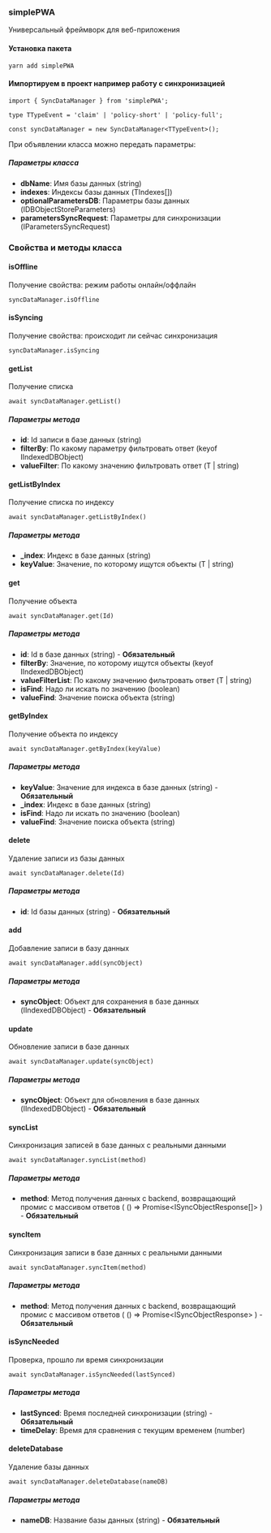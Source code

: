 ### simplePWA

Универсальный фреймворк для веб-приложения

#### Установка пакета

```
yarn add simplePWA
```

#### Импортируем в проект например работу с синхронизацией

```
import { SyncDataManager } from 'simplePWA';

type TTypeEvent = 'claim' | 'policy-short' | 'policy-full';

const syncDataManager = new SyncDataManager<TTypeEvent>();
```

При объявлении класса можно передать параметры:

##### Параметры класса

* **dbName**: Имя базы данных (string)
* **indexes**: Индексы базы данных (TIndexes<T>[])
* **optionalParametersDB**: Параметры базы данных (IDBObjectStoreParameters)
* **parametersSyncRequest**: Параметры для синхронизации (IParametersSyncRequest)

### Свойства и методы класса

#### isOffline

Получение свойства: режим работы онлайн/оффлайн

```
syncDataManager.isOffline
```

#### isSyncing

Получение свойства: происходит ли сейчас синхронизация

```
syncDataManager.isSyncing
```

#### getList

Получение списка

```
await syncDataManager.getList()
```

##### Параметры метода

* **id**: Id записи в базе данных (string)
* **filterBy**: По какому параметру фильтровать ответ (keyof IIndexedDBObject<T>)
* **valueFilter**: По какому значению фильтровать ответ (T | string)

#### getListByIndex

Получение списка по индексу

```
await syncDataManager.getListByIndex()
```

##### Параметры метода

* **_index**: Индекс в базе данных (string)
* **keyValue**: Значение, по которому ищутся объекты (T | string)

#### get

Получение объекта

```
await syncDataManager.get(Id)
```

##### Параметры метода

* **id**: Id в базе данных (string) - **Обязательный**
* **filterBy**: Значение, по которому ищутся объекты (keyof IIndexedDBObject<T>)
* **valueFilterList**: По какому значению фильтровать ответ (T | string)
* **isFind**: Надо ли искать по значению (boolean)
* **valueFind**: Значение поиска объекта (string)

#### getByIndex

Получение объекта по индексу

```
await syncDataManager.getByIndex(keyValue)
```

##### Параметры метода

* **keyValue**: Значение для индекса в базе данных (string) - **Обязательный**
* **_index**: Индекс в базе данных (string)
* **isFind**: Надо ли искать по значению (boolean)
* **valueFind**: Значение поиска объекта (string)

#### delete

Удаление записи из базы данных

```
await syncDataManager.delete(Id)
```

##### Параметры метода

* **id**: Id базы данных (string) - **Обязательный**

#### add

Добавление записи в базу данных

```
await syncDataManager.add(syncObject)
```

##### Параметры метода

* **syncObject**: Объект для сохранения в базе данных (IIndexedDBObject<T>) - **Обязательный**

#### update

Обновление записи в базе данных

```
await syncDataManager.update(syncObject)
```

##### Параметры метода

* **syncObject**: Объект для обновления в базе данных (IIndexedDBObject<T>) - **Обязательный**

#### syncList

Синхронизация записей в базе данных с реальными данными

```
await syncDataManager.syncList(method)
```

##### Параметры метода

* **method**: Метод получения данных с backend, возвращающий промис с массивом ответов ( () => Promise<ISyncObjectResponse<T>[]> ) - **Обязательный**

#### syncItem

Синхронизация записи в базе данных с реальными данными

```
await syncDataManager.syncItem(method)
```

##### Параметры метода

* **method**: Метод получения данных с backend, возвращающий промис с массивом ответов ( () => Promise<ISyncObjectResponse<T>> ) - **Обязательный**

#### isSyncNeeded

Проверка, прошло ли время синхронизации

```
await syncDataManager.isSyncNeeded(lastSynced)
```

##### Параметры метода


* **lastSynced**: Время последней синхронизации (string) - **Обязательный**
* **timeDelay**: Время для сравнения с текущим временем (number)

#### deleteDatabase

Удаление базы данных

```
await syncDataManager.deleteDatabase(nameDB)
```

##### Параметры метода

* **nameDB**: Название базы данных (string) - **Обязательный**
